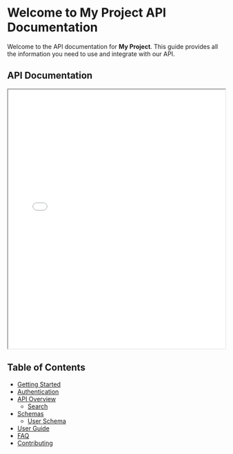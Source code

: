 # Welcome to My Project API Documentation

Welcome to the API documentation for **My Project**. This guide provides all the information you need to use and integrate with our API.

## API Documentation

<iframe src="docs/swagger.html" width="100%" height="600px"></iframe>

## Table of Contents

- [Getting Started](getting-started.md)
- [Authentication](authentication.md)
- [API Overview](api/overview.md)
  - [Search](api/endpoints/search.md)
- [Schemas](api/schemas/)
  - [User Schema](api/schemas/user-schema.md)
- [User Guide](user-guide.md)
- [FAQ](faq.md)
- [Contributing](contributing.md)
